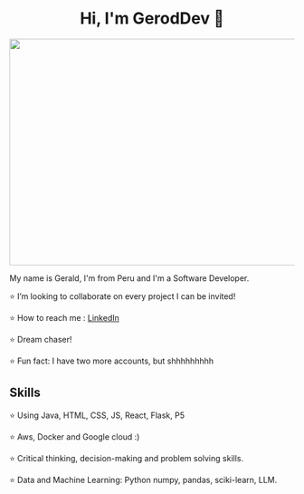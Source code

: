 
<div align="center">
<h1 align="center">Hi, I'm GerodDev 👋</h1>
</div>

<p align="center">
  <img src="https://i.imgur.com/3X9pscf.jpeg"  width="800" height="400">
</p>

My name is Gerald, I'm from Peru and I'm a Software Developer.

⭐ I’m looking to collaborate on every project I can be invited!

⭐ How to reach me : [LinkedIn](https://www.linkedin.com/in/gerald-rodriguez-anaya/)

⭐ Dream chaser!

⭐ Fun fact: I have two more accounts, but shhhhhhhhh

## Skills

⭐ Using Java, HTML, CSS, JS, React, Flask, P5

⭐ Aws, Docker and Google cloud :)

⭐ Critical thinking, decision-making and problem solving skills.

⭐ Data and Machine Learning: Python numpy, pandas, sciki-learn, LLM.

 
<!---
naohchan/naohchan is a ✨ special ✨ repository because its `README.md` (this file) appears on your GitHub profile.
You can click the Preview link to take a look at your changes.
--->
